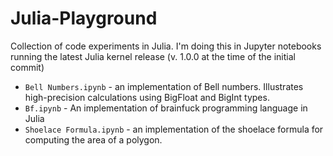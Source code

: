 # Julia-Playground
Collection of code experiments in Julia. I'm doing this in Jupyter notebooks running the latest Julia kernel release (v. 1.0.0 at the time of the initial commit)

* `Bell Numbers.ipynb` - an implementation of Bell numbers. Illustrates high-precision calculations using BigFloat and BigInt types.
* `Bf.ipynb` - An implementation of brainfuck programming language in Julia
* `Shoelace Formula.ipynb` - an implementation of the shoelace formula for computing the area of a polygon.
